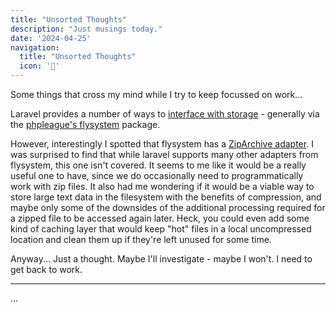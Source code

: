 ```yaml
---
title: "Unsorted Thoughts"
description: "Just musings today."
date: '2024-04-25'
navigation:
  title: "Unsorted Thoughts"
  icon: '💭'
---
```


Some things that cross my mind while I try to keep focussed on work...

<!--more-->

Laravel provides a number of ways to [interface with storage](https://laravel.com/docs/master/filesystem) - generally via the [phpleague's flysystem](https://flysystem.thephpleague.com/docs/) package.

However, interestingly I spotted that flysystem has a [ZipArchive adapter](https://flysystem.thephpleague.com/docs/adapter/zip-archive/). I was surprised to find that while laravel supports many other adapters from flysystem, this one isn't covered. It seems to me like it would be a really useful one to have, since we do occasionally need to programmatically work with zip files. It also had me wondering if it would be a viable way to store large text data in the filesystem with the benefits of compression, and maybe only some of the downsides of the additional processing required for a zipped file to be accessed again later. Heck, you could even add some kind of caching layer that would keep "hot" files in a local uncompressed location and clean them up if they're left unused for some time.

Anyway... Just a thought. Maybe I'll investigate - maybe I won't. I need to get back to work.

---

...